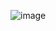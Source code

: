 ![image](https://github.com/rolando1803/DispositivosMoviles/assets/55965131/30d51c44-fab4-46a4-b9b5-b5e211af01ca)
